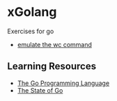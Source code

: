 # xGolang

Exercises for go

+ [emulate the wc command](wc/wc.go)

## Learning Resources
+ [The Go Programming Language](http://www.gopl.io/)
+ [The State of Go](https://talks.golang.org/2017/state-of-go.slide)
